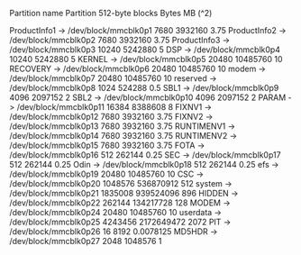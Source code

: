 Partition name                 Partition       512-byte blocks   Bytes      MB (^2)

ProductInfo1      ->   /dev/block/mmcblk0p1                 7680   3932160         3.75
ProductInfo2      ->   /dev/block/mmcblk0p2                 7680   3932160         3.75
ProductInfo3      ->   /dev/block/mmcblk0p3               10240    5242880            5
DSP               ->   /dev/block/mmcblk0p4               10240    5242880            5
KERNEL            ->   /dev/block/mmcblk0p5               20480   10485760           10
RECOVERY          ->   /dev/block/mmcblk0p6               20480   10485760           10
modem             ->   /dev/block/mmcblk0p7               20480   10485760           10
reserved          ->   /dev/block/mmcblk0p8                1024    524288          0.5
SBL1              ->   /dev/block/mmcblk0p9                4096   2097152            2
SBL2              ->   /dev/block/mmcblk0p10               4096   2097152            2
PARAM             ->   /dev/block/mmcblk0p11             16384    8388608            8
FIXNV1            ->   /dev/block/mmcblk0p12               7680   3932160         3.75
FIXNV2            ->   /dev/block/mmcblk0p13               7680   3932160         3.75
RUNTIMENV1        ->   /dev/block/mmcblk0p14              7680   3932160         3.75
RUNTIMENV2        ->   /dev/block/mmcblk0p15               7680   3932160         3.75
FOTA              ->   /dev/block/mmcblk0p16                512    262144         0.25
SEC               ->   /dev/block/mmcblk0p17                512    262144         0.25
Odin              ->   /dev/block/mmcblk0p18                512    262144         0.25
efs               ->   /dev/block/mmcblk0p19               20480   10485760           10
CSC               ->   /dev/block/mmcblk0p20             1048576 536870912          512
system            ->   /dev/block/mmcblk0p21             1835008 939524096          896
HIDDEN            ->   /dev/block/mmcblk0p22              262144 134217728          128
MODEM             ->   /dev/block/mmcblk0p24               20480   10485760           10
userdata          ->   /dev/block/mmcblk0p25             4243456 2172649472        2072
PIT               ->   /dev/block/mmcblk0p26                  16      8192   0.0078125
MD5HDR            ->   /dev/block/mmcblk0p27                2048   1048576            1
